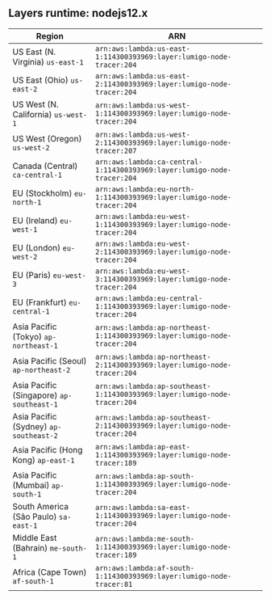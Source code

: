 Layers runtime: nodejs12.x
----
| Region | ARN |
| --- | --- |
|US East (N. Virginia)  `us-east-1`|`arn:aws:lambda:us-east-1:114300393969:layer:lumigo-node-tracer:204`|
|US East (Ohio)  `us-east-2`|`arn:aws:lambda:us-east-2:114300393969:layer:lumigo-node-tracer:204`|
|US West (N. California)  `us-west-1`|`arn:aws:lambda:us-west-1:114300393969:layer:lumigo-node-tracer:204`|
|US West (Oregon)  `us-west-2`|`arn:aws:lambda:us-west-2:114300393969:layer:lumigo-node-tracer:207`|
|Canada (Central)  `ca-central-1`|`arn:aws:lambda:ca-central-1:114300393969:layer:lumigo-node-tracer:204`|
|EU (Stockholm)  `eu-north-1`|`arn:aws:lambda:eu-north-1:114300393969:layer:lumigo-node-tracer:204`|
|EU (Ireland)  `eu-west-1`|`arn:aws:lambda:eu-west-1:114300393969:layer:lumigo-node-tracer:204`|
|EU (London)  `eu-west-2`|`arn:aws:lambda:eu-west-2:114300393969:layer:lumigo-node-tracer:204`|
|EU (Paris)  `eu-west-3`|`arn:aws:lambda:eu-west-3:114300393969:layer:lumigo-node-tracer:204`|
|EU (Frankfurt)  `eu-central-1`|`arn:aws:lambda:eu-central-1:114300393969:layer:lumigo-node-tracer:204`|
|Asia Pacific (Tokyo)  `ap-northeast-1`|`arn:aws:lambda:ap-northeast-1:114300393969:layer:lumigo-node-tracer:204`|
|Asia Pacific (Seoul)  `ap-northeast-2`|`arn:aws:lambda:ap-northeast-2:114300393969:layer:lumigo-node-tracer:204`|
|Asia Pacific (Singapore)  `ap-southeast-1`|`arn:aws:lambda:ap-southeast-1:114300393969:layer:lumigo-node-tracer:204`|
|Asia Pacific (Sydney)  `ap-southeast-2`|`arn:aws:lambda:ap-southeast-2:114300393969:layer:lumigo-node-tracer:204`|
|Asia Pacific (Hong Kong)  `ap-east-1`|`arn:aws:lambda:ap-east-1:114300393969:layer:lumigo-node-tracer:189`|
|Asia Pacific (Mumbai)  `ap-south-1`|`arn:aws:lambda:ap-south-1:114300393969:layer:lumigo-node-tracer:204`|
|South America (São Paulo)  `sa-east-1`|`arn:aws:lambda:sa-east-1:114300393969:layer:lumigo-node-tracer:204`|
|Middle East (Bahrain)  `me-south-1`|`arn:aws:lambda:me-south-1:114300393969:layer:lumigo-node-tracer:189`|
|Africa (Cape Town)  `af-south-1`|`arn:aws:lambda:af-south-1:114300393969:layer:lumigo-node-tracer:81`|
